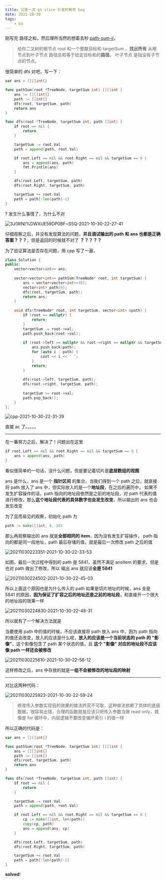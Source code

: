 ```yaml
---
title: 记录一次 go slice 引发的离奇 bug
date: 2021-10-30
tags:
    - Go
---
```


刚写完 路径之和，然后理所当然的想着去秒 [path-sum-ii](https://leetcode.cn/problems/path-sum-ii/)，


>给你二叉树的根节点 root 和一个整数目标和 targetSum ，**找出所有** 从根节点到叶子节点 路径总和等于给定目标和的**路径**。
>叶子节点 是指没有子节点的节点。

很简单的 dfs 对吧，写一下：


``` go 
var ans = [][]int{}

func pathSum(root *TreeNode, targetSum int) [][]int {
    ans := [][]int{}
	path := []int{}
	dfs(root, targetSum, path)
	return ans
}

func dfs(root *TreeNode, targetSum int, path []int) {
	if root == nil {
		return
	}

	targetSum -= root.Val
	path = append(path, root.Val)

	if root.Left == nil && root.Right == nil && targetSum == 0 {
		ans = append(ans, path)
		fmt.Println(ans)
	}

	dfs(root.Left, targetSum, path)
	dfs(root.Right, targetSum, path)

	targetSum += root.Val
	path = path[:len(path)-1]
}
```

? 发生什么事情了，为什么不对

![3J(WN)%DWXUE59DP0BF~S5Q-2021-10-30-22-27-41](https://raw.githubusercontent.com/fengwei2002/Pictures_02/master/images/3J(WN)%25DWXUE59DP0BF%7ES5Q-2021-10-30-22-27-41.png)

仔细观察之后，并没有发现算法的问题，**并且调试输出的 path 和 ans 也都是正确答案？？？**，但是返回的时候就不对了 **？？？？？**

为了验证算法是否存在问题，用 cpp 写了一遍，

``` cpp 
class Solution {
public:
    vector<vector<int>> ans;
    
    vector<vector<int>> pathSum(TreeNode* root, int targetSum) {
        ans = vector<vector<int>>(0);
        vector<int> path(0);
        dfs(root, targetSum, path);
        return ans;
    }
    
    void dfs(TreeNode* root, int targetSum, vector<int> &path) {
        if (root == nullptr) {
            return;
        }
        targetSum -= root->val;
        path.push_back(root->val);
        
        if (root->left == nullptr && root->right == nullptr && targetSum == 0) {
            ans.push_back(path);
            for (auto i : path) {
                cout << i << ' ';
            }
            return;
        }
        
        dfs(root->left, targetSum, path);
        dfs(root->right, targetSum, path);
        
        targetSum += root->val;
        path.pop_back();
    }
};
```

![cpp-2021-10-30-22-31-39](https://raw.githubusercontent.com/fengwei2002/Pictures_02/master/images/cpp-2021-10-30-22-31-39.png)

直接 ac 了。。。。。

---

在一番努力之后，解决了！问题出在这里


``` go
if root.Left == nil && root.Right == nil && targetSum == 0 {
	ans = append(ans, path)
}
```

看似很简单的一句话，没什么问题，但是要记着切片是**底层数组的视图**

ans 是什么，ans 是一个 **指针区间** 的集合，当我们得到一个 path 之后，就直接将 path 放入了 ans 中，但实际放入的是一个**地址段**，在之后的遍历中， 如果不发生扩容操作的话，path 指向的地址段依然是之前的地址段，对 path 代表的值进行修改，那么**这个地址段代表的具体数字也会发生改变**，所以输出的 ans 也会发生改变

为了显而易见的观察，初始化 path 为 

``` go 
path := make([]int, 0, 10)
```

那么再观察输出的 ans 就是**全部相同的 item**，因为没有发生扩容操作， path 指向的都是同一段地址，path 最后存储的值，就是最后一次修改 path 之后的值

![20211030223351-2021-10-30-22-33-53](https://raw.githubusercontent.com/fengwei2002/Pictures_02/master/images/20211030223351-2021-10-30-22-33-53.png)

如图，最后一次过程中得到的 path 是 5841，虽然不满足 ansItem 的要求，但是也对 path 做出了修改，所以 输出 ans 就应该**全是 5841**

![20211030224502-2021-10-30-22-45-03](https://raw.githubusercontent.com/fengwei2002/Pictures_02/master/images/20211030224502-2021-10-30-22-45-03.png)

所以上面这个原因也是为什么传入的 path 如果是切片地址的时候，ans 全是 5841 的原因，**因为保证了扩容之后的地址还是之前的地址段**，和直接开一个很大的地址段的效果一样

![20211030224830-2021-10-30-22-48-31](https://raw.githubusercontent.com/fengwei2002/Pictures_02/master/images/20211030224830-2021-10-30-22-48-31.png)

所以就有了一个解决方法就是

当要使用 path 中的值的时候，不应该直接将 path 放入 ans 中，因为 path 指向的值还会改变，放入的应该是什么呢，**放入的应该是一个当前状态的 path 的 "影像"**，这个影像包含了 path 某个状态的值，且 **这个 "影像" 对应的地址段不应该像 path 一样还会被修改**

![20211030225610-2021-10-30-22-56-12](https://raw.githubusercontent.com/fengwei2002/Pictures_02/master/images/20211030225610-2021-10-30-22-56-12.png)

这样修改之后，ans 中存放的就是**一组不会被修改的地址段的映射**

---

对比这两种代码：

![20211030225923-2021-10-30-22-59-24](https://raw.githubusercontent.com/fengwei2002/Pictures_02/master/images/20211030225923-2021-10-30-22-59-24.png)

> 修改传入参数实现目的效果的做法终究不可取，这种做法依赖了具体的底层数据，很容易出错，合理的函数就是应该只把传入参数当做 read only，就像是 for 循环中，内层逻辑不要改变循环索引 i 的值一样

所以正确的代码是：


``` go 
var ans = [][]int{}

func pathSum(root *TreeNode, targetSum int) [][]int {
	ans = [][]int{}
	path := []int{}
	dfs(root, targetSum, path)
	return ans
}

func dfs(root *TreeNode, targetSum int, path []int) {
	if root == nil {
		return
	}

	targetSum -= root.Val
	path = append(path, root.Val)

	if root.Left == nil && root.Right == nil && targetSum == 0 {
		cp := make([]int, len(path))
		copy(cp, path)
		ans = append(ans, cp)
	}

	dfs(root.Left, targetSum, path)
	dfs(root.Right, targetSum, path)

	targetSum += root.Val
	path = path[:len(path)-1]
}
```

**solved**!


